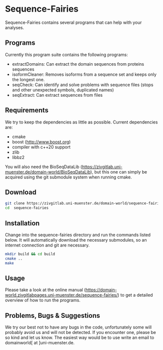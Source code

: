 # Sequence-Fairies

Sequence-Fairies contains several programs that can help with your analyses.

## Programs

Currently this program suite contains the following programs:

* extractDomains: Can extract the domain sequences from proteins sequences
* isoformCleaner: Removes isoforms from a sequence set and keeps only the longest one.
* seqCheck: Can identify and solve problems with sequence files (stops and other unexpected symbols, duplicated names)
* seqExtract: Can extract sequences from files



Requirements
------------

We try to keep the dependencies as little as possible. Current dependencies are:
- cmake
- boost (http://www.boost.org)
- compiler with c++20 support
- zlib
- libbz2


You will also need the BioSeqDataLib (https://zivgitlab.uni-muenster.de/domain-world/BioSeqDataLib), but this one can simply be acquired using the git submodule system when running cmake.

Download
--------

```bash
git clone https://zivgitlab.uni-muenster.de/domain-world/sequence-fairies.git
cd  sequence-fairies
```


Installation
------------


Change into the sequence-fairies directory and run the commands listed below. It will automatically download the necessary submodules, so an internet connection and git are necessary.

```bash
mkdir build && cd build
cmake ..
make
```


Usage
-----

Please take a look at the online manual (https://domain-world.zivgitlabpages.uni-muenster.de/sequence-fairies/) to get a detailed overview of how to run the programs.


Problems, Bugs & Suggestions
----------------------------

We try our best not to have any bugs in the code, unfortunately some will probably avoid us and will not be detected. If you encounter one, please be so kind and let us know. The easiest way would be to use write an email to domainworld[ at ]uni-muenster.de.


